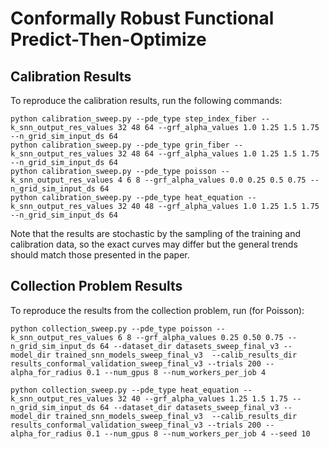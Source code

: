 # Conformally Robust Functional Predict-Then-Optimize
## Calibration Results
To reproduce the calibration results, run the following commands:
```
python calibration_sweep.py --pde_type step_index_fiber --k_snn_output_res_values 32 48 64 --grf_alpha_values 1.0 1.25 1.5 1.75 --n_grid_sim_input_ds 64 
python calibration_sweep.py --pde_type grin_fiber --k_snn_output_res_values 32 48 64 --grf_alpha_values 1.0 1.25 1.5 1.75 --n_grid_sim_input_ds 64 
python calibration_sweep.py --pde_type poisson --k_snn_output_res_values 4 6 8 --grf_alpha_values 0.0 0.25 0.5 0.75 --n_grid_sim_input_ds 64
python calibration_sweep.py --pde_type heat_equation --k_snn_output_res_values 32 40 48 --grf_alpha_values 1.0 1.25 1.5 1.75 --n_grid_sim_input_ds 64
```
Note that the results are stochastic by the sampling of the training and calibration data, so the exact curves may differ but
the general trends should match those presented in the paper.

## Collection Problem Results
To reproduce the results from the collection problem, run (for Poisson):
```
python collection_sweep.py --pde_type poisson --k_snn_output_res_values 6 8 --grf_alpha_values 0.25 0.50 0.75 --n_grid_sim_input_ds 64 --dataset_dir datasets_sweep_final_v3 --model_dir trained_snn_models_sweep_final_v3  --calib_results_dir results_conformal_validation_sweep_final_v3 --trials 200 --alpha_for_radius 0.1 --num_gpus 8 --num_workers_per_job 4

python collection_sweep.py --pde_type heat_equation --k_snn_output_res_values 32 40 --grf_alpha_values 1.25 1.5 1.75 --n_grid_sim_input_ds 64 --dataset_dir datasets_sweep_final_v3 --model_dir trained_snn_models_sweep_final_v3  --calib_results_dir results_conformal_validation_sweep_final_v3 --trials 200 --alpha_for_radius 0.1 --num_gpus 8 --num_workers_per_job 4 --seed 10
```
